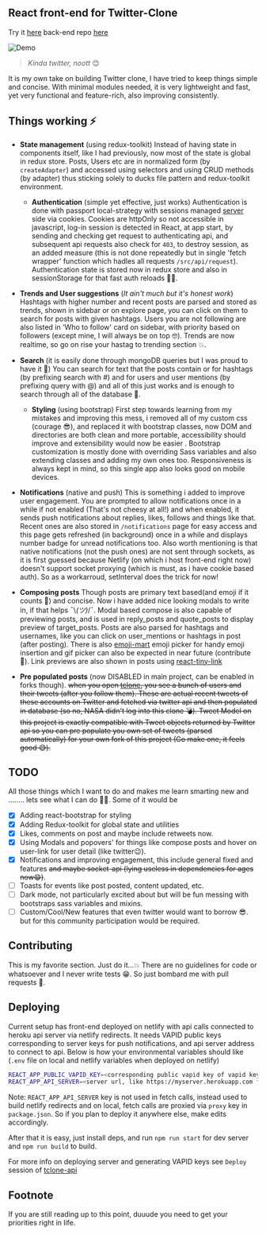 ## React front-end for Twitter-Clone

Try it [here](https://tclone.netlify.app)
back-end repo [here](https://github.com/BunsDev/twitter-clone-api)

![Demo](./docs/tclone-demo2.gif)

> _Kinda twitter,  noott_ 😊

It is my own take on building Twitter clone, I have tried to keep things simple and concise. With minimal modules needed, it is very lightweight and fast, yet very functional and feature-rich, also improving consistently.

## Things working ⚡

- **State management** (using redux-toolkit)
  Instead of having state in components itself, like I had previously, now most of the state is global in redux store. Posts, Users etc are in normalized form (by `createAdapter`) and accessed using selectors and using CRUD methods (by adapter) thus sticking solely to ducks file pattern and redux-toolkit environment.

  - **Authentication** (simple yet effective, just works)
  Authentication is done with passport local-strategy with sessions managed [server](https://github.com/muzam1l/tclone-api) side via cookies. Cookies are httpOnly so not accessible in javascript, log-in session is detected in React, at app start, by sending and checking get request to authenticating api, and subsequent api requests also check for `403`, to destroy session, as an added measure (this is not done repeatedly but in single 'fetch wrapper' function which hadles all requests `/src/api/request`). Authentication state is stored now in redux store and also in sessionStorage for that fast auth reloads 🐱‍👤.

- **Trends and User suggestions** (_It ain't much but it's honest work_)
  Hashtags with higher number and recent posts are parsed and stored as trends, shown in sidebar or on explore page, you can click on them to search for posts with given hashtags. Users you are not following are also listed in 'Who to follow' card on sidebar, with priority based on followers (except mine, I will always be on top 🤓). Trends are now realtime, so go on rise your hastag to trending section 💥.

- **Search** (it is easily done through mongoDB queries but I was proud to have it 🥇)
  You can search for text that the posts contain or for hashtags (by prefixing search with #) and for users and user mentions (by prefixing query with @) and all of this just works and is enough to search through all of the database 🥳.

  - **Styling** (using bootstrap)
  First step towards learning from my mistakes and improving this mess, i removed all of my custom css (courage 😎), and replaced it with bootstrap classes, now DOM and directories are both clean and more portable, accessibility should improve and extensibility would now be easier . Bootstrap customization is mostly done with overriding Sass variables and also extending classes and adding my own ones too. Responsiveness is always kept in mind, so this single app also looks good on mobile devices.

- **Notifications** (native and push)
  This is something i added to improve user engagement. You are prompted to allow notifications once in a while if not enabled (That's not cheesy at all!) and when enabled, it sends push notifications about replies, likes, follows and things like that. Recent ones are also stored in `/notifications` page for easy access and this page gets refreshed (in background) once in a while and displays number badge for unread notifications too. Also worth mentioning is that native notifications (not the push ones) are not sent through sockets, as it is first guessed because Netlify (on which i host front-end right now) doesn't support socket proxying (which is must, as i have cookie based auth). So as a workarroud, setInterval does the trick for now!

- **Composing posts**
  Though posts are primary text based(and emoji if it counts 🥴) and concise. Now i have added nice looking modals to write in, if that helps ¯\\_(ツ)_/¯. Modal based compose is also capable of previewing posts, and is used in reply_posts and quote_posts to display preview of target_posts. Posts are also parsed for hashtags and usernames, like you can click on user_mentions or hashtags in post (after posting). There is also [emoji-mart](https://www.npmjs.com/package/emoji-mart) emoji picker for handy emoji insertion and gif picker can also be expected in near future (contribute 🥺). Link previews are also shown in posts using [react-tiny-link](https://www.npmjs.com/package/react-tiny-link)

- **Pre populated posts** (now DISABLED in main project, can be enabled in forks though).
  ~~when you open [tclone](https://tclone.netlify.app/), you see a bunch of users and their tweets (after you follow them). These are actual recent tweets of these accounts on Twitter and fetched via twitter api and then populated in database (so no, NASA didn't log into this clone 💣). Tweet Model on this project is exactly compatible with Tweet objects returned by Twitter api so you can pre populate you own set of tweets (parsed automatically) for your own fork of this project (Go make one, it feels good 😅).~~

## TODO

All those things which I want to do and makes me learn smarting new and ........ lets see what I can do 🤷‍♂️.
Some of it would be

- [x] Adding react-bootstrap for styling
- [x] Adding Redux-toolkit for global state and utilities
- [x] Likes, comments on post and maybe include retweets now.
- [x] Using Modals and popovers' for things like compose posts and hover on user-link for user detail (like twitter😉).
- [x] Notifications and improving engagement, this include general fixed and features ~~and maybe socket-api (lying useless in dependencies for ages now😁)~~.
- [ ] Toasts for events like post posted, content updated, etc.
- [ ] Dark mode, not particularly excited about but will be fun messing with bootstraps sass variables and mixins.
- [ ] Custom/Cool/New features that even twitter would want to borrow 😎. but for this community participation would be required.

## Contributing

This is my favorite section. Just do it...💥
There are no guidelines for code or whatsoever and I never write tests 😁.
So just bombard me with pull requests 🥺.

## Deploying

Current setup has front-end deployed on netlify with api calls connected to heroku api server via netlify redirects. It needs VAPID public keys corresponding to server keys for push notifications, and api server address to connect to api. Below is how your environmental variables should like (`.env` file on local and netlify variables when deployed on netlify)

```bash
REACT_APP_PUBLIC_VAPID_KEY=<corresponding public vapid key of vapid keys for push notifications>
REACT_APP_API_SERVER=<server url, like https://myserver.herokuapp.com for production>
```

Note: `REACT_APP_API_SERVER` key is not used in fetch calls, instead used to build netlify redirects and on local, fetch calls are proxied via `proxy` key in `package.json`. So if you plan to deploy it anywhere else, make edits accordingly.

After that it is easy, just install deps, and run `npm run start` for dev server and `npm run build` to build.

For more info on deploying server and generating VAPID keys see `Deploy` session of [tclone-api](https:github.com/muzam1l/tclone-api)

## Footnote

If you are still reading up to this point, duuude you need to get your priorities right in life.

